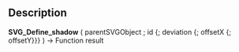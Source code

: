 ﻿<!-- filterReference := SVG_Define_shadow ( svgObject ; ID ; stdDeviation ; dx ; dy ) -> svgObject (Text) -> ID (Text) -> stdDeviation (Long Integer) -> dx (Long Integer) -> dy (Long Integer) <- filterReference (Text)-->## Description **SVG\_Define\_shadow** ( parentSVGObject ; id {; deviation {; offsetX {; offsetY}}} ) -&gt; Function result 